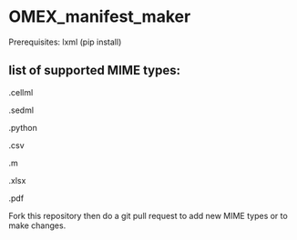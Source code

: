 # OMEX_manifest_maker

Prerequisites: lxml (pip install)

## list of supported MIME types:
.cellml

.sedml

.python

.csv

.m

.xlsx

.pdf

Fork this repository then do a git pull request to add new MIME types or to make changes.